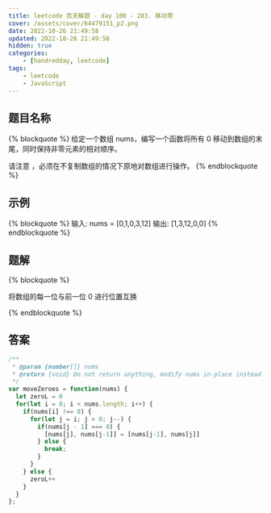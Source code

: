 ```yaml
---
title: leetcode 百天解题 - day 100 - 283. 移动零
cover: /assets/cover/64479151_p2.png
date: 2022-10-26 21:49:58
updated: 2022-10-26 21:49:58
hidden: true
categories:
    - [handredday, leetcode]
tags:
    - leetcode
    - JavaScript
---
```


## 题目名称

{% blockquote %}
给定一个数组 nums，编写一个函数将所有 0 移动到数组的末尾，同时保持非零元素的相对顺序。

请注意 ，必须在不复制数组的情况下原地对数组进行操作。
{% endblockquote %}

## 示例

{% blockquote %}
输入: nums = [0,1,0,3,12]
输出: [1,3,12,0,0]
{% endblockquote %}


## 题解


{% blockquote %}

将数组的每一位与前一位 0 进行位置互换

{% endblockquote %}

## 答案

~~~js
/**
 * @param {number[]} nums
 * @return {void} Do not return anything, modify nums in-place instead.
 */
var moveZeroes = function(nums) {
  let zeroL = 0
  for(let i = 0; i < nums.length; i++) {
    if(nums[i] !== 0) {
      for(let j = i; j > 0; j--) {
        if(nums[j - 1] === 0) {
          [nums[j], nums[j-1]] = [nums[j-1], nums[j]]
        } else {
          break;
        }
      }
    } else {
      zeroL++
    }
  }
};
~~~
